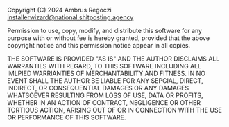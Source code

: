Copyright (C) 2024 Ambrus Regoczi <installerwizard@national.shitposting.agency>

Permission to use, copy, modify, and distribute this software for any purpose with or without fee is hereby granted, provided that the above copyright notice and this permission notice appear in all copies.

THE SOFTWARE  IS PROVIDED "AS IS" AND THE AUTHOR DISCLAIMS ALL WARRANTIES WITH REGARD, TO THIS SOFTWARE INCLUDING ALL IMLPIED WARRIANTIES OF MERCHANTABILITY AND FITNESS. IN NO EVENT SHALL THE AUTHOR BE LIABLE FOR ANY SEPCIAL, DIRECT, INDIRECT, OR CONSEQUENTIAL DAMAGES OR ANY DAMAGES WHATSOEVER RESULTING FROM LOSS OF USE, DATA OR PROFITS, WHETHER IN AN ACTION OF CONTRACT, NEGLIGENCE OR OTHER TORTIOUS ACTION, ARISING OUT OF OR IN CONNECTION WITH THE USE OR PERFORMANCE OF THIS SOFTWARE.
